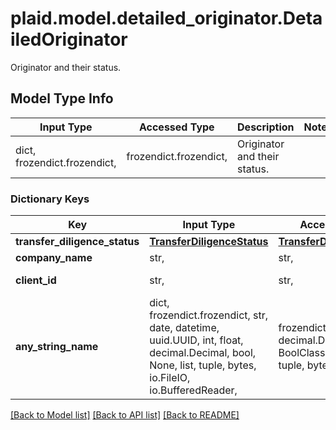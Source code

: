 # plaid.model.detailed_originator.DetailedOriginator

Originator and their status.

## Model Type Info
Input Type | Accessed Type | Description | Notes
------------ | ------------- | ------------- | -------------
dict, frozendict.frozendict,  | frozendict.frozendict,  | Originator and their status. | 

### Dictionary Keys
Key | Input Type | Accessed Type | Description | Notes
------------ | ------------- | ------------- | ------------- | -------------
**transfer_diligence_status** | [**TransferDiligenceStatus**](TransferDiligenceStatus.md) | [**TransferDiligenceStatus**](TransferDiligenceStatus.md) |  | 
**company_name** | str,  | str,  |  | 
**client_id** | str,  | str,  | Originator’s client ID. | 
**any_string_name** | dict, frozendict.frozendict, str, date, datetime, uuid.UUID, int, float, decimal.Decimal, bool, None, list, tuple, bytes, io.FileIO, io.BufferedReader,  | frozendict.frozendict, str, decimal.Decimal, BoolClass, NoneClass, tuple, bytes, FileIO | any string name can be used but the value must be the correct type | [optional]

[[Back to Model list]](../../README.md#documentation-for-models) [[Back to API list]](../../README.md#documentation-for-api-endpoints) [[Back to README]](../../README.md)

